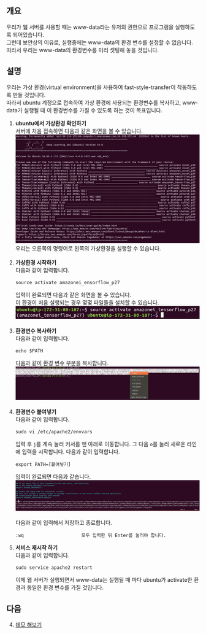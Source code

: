 ## 개요
우리가 웹 서버를 사용할 때는 www-data라는 유저의 권한으로 프로그램을 실행하도록 되어있습니다.</br>
그런데 보안상의 이유로, 실행중에는 www-data의 환경 변수를 설정할 수 없습니다. </br>
따라서 우리는 www-data의 환경변수를 미리 셋팅해 놓을 것입니다.</br>

## 설명
우리는 가상 환경(virtual environment)을 사용하여 fast-style-transfer이 작동하도록 만들 것입니다.</br>
따라서 ubuntu 계정으로 접속하여 가상 환경에 사용되는 환경변수를 복사하고, www-data가 실행될 때 이 환경변수를 가질 수 있도록 하는 것이 목표입니다.
1. **ubuntu에서 가상환경 확인하기**</br>
    서버에 처음 접속하면 다음과 같은 화면을 볼 수 있습니다.</br>
    ![Style Images](https://github.com/BJ-Lim/Cloud/blob/master/captures/env_01.JPG)</br>
    우리는 오른쪽의 명령어로 왼쪽의 가상환경을 실행할 수 있습니다.</br></br>
2. **가상환경 시작하기**</br>
    다음과 같이 입력합니다.
    ```
    source activate amazonei_ensorflow_p27 
    ```
    입력이 완료되면 다음과 같은 화면을 볼 수 있습니다.</br>
    이 환경이 처음 실행되는 경우 몇몇 파일들을 설치할 수 있습니다.</br>
    ![Style Images](https://github.com/BJ-Lim/Cloud/blob/master/captures/env_02.JPG)</br></br>
3. **환경변수 복사하기**</br>
    다음과 같이 입력합니다.
    ```
    echo $PATH
    ```
    다음과 같이 환경 변수 부분을 복사합니다.
    ![Style Images](https://github.com/BJ-Lim/Cloud/blob/master/captures/env_03.JPG)</br></br>
 4. **환경변수 붙여넣기**</br>
    다음과 같이 입력합니다.
    ```
    sudo vi /etc/apache2/envvars
    ```
    입력 후 `j`를 계속 눌러 커서를 맨 아래로 이동합니다. 그 다음 `o`를 눌러 새로운 라인에 입력을 시작합니다. 다음과 같이 입력합니다.
    ```
    export PATH=[붙여넣기]
    ```
    입력이 완료되면 다음과 같습니다.</br>
    ![Style Images](https://github.com/BJ-Lim/Cloud/blob/master/captures/env_04.JPG)</br></br>
    다음과 같이 입력해서 저장하고 종료합니다.
    ```
    :wq                     모두 입력한 뒤 Enter를 눌러야 합니다.
    ```
5. **서비스 재시작 하기**</br>
    다음과 같이 입력합니다.
    ```
    sudo service apache2 restart
    ```
    이제 웹 서버가 실행되면서 www-data는 실행될 때 마다 ubuntu가 activate한 환경과 동일한 환경 변수를 가질 것입니다.

## 다음
4. [데모 해보기](https://github.com/BJ-Lim/Cloud/blob/master/tutorial/04_demo.md)
